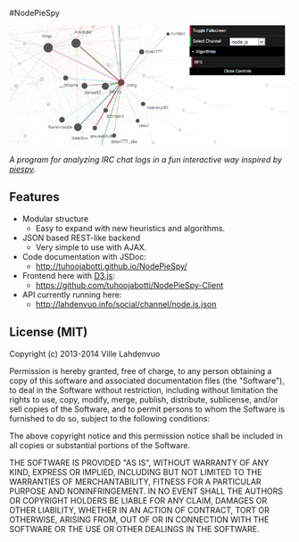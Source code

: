 #NodePieSpy

<a href="http://tuhoojabotti.github.io/NodePieSpy-Client/" title="Social graph of #node.js">
<img src="./media/nodepiespy_nodejs.png" alt="Social graph of #node.js" />
</a>

*A program for analyzing IRC chat logs in a fun interactive way inspired by [piespy](www.jibble.org/piespy/).*

## Features

 * Modular structure
   * Easy to expand with new heuristics and algorithms.
 * JSON based REST-like backend
   * Very simple to use with AJAX.
 * Code documentation with JSDoc:
   * http://tuhoojabotti.github.io/NodePieSpy/
 * Frontend here with [D3.js](http://d3js.org/):
   * https://github.com/tuhoojabotti/NodePieSpy-Client
 * API currently running here:
   * http://lahdenvuo.info/social/channel/node.js.json

## License (MIT)

Copyright (c) 2013-2014 Ville Lahdenvuo

Permission is hereby granted, free of charge, to any person obtaining a copy
of this software and associated documentation files (the "Software"), to deal
in the Software without restriction, including without limitation the rights
to use, copy, modify, merge, publish, distribute, sublicense, and/or sell
copies of the Software, and to permit persons to whom the Software is
furnished to do so, subject to the following conditions:

The above copyright notice and this permission notice shall be included in
all copies or substantial portions of the Software.

THE SOFTWARE IS PROVIDED "AS IS", WITHOUT WARRANTY OF ANY KIND, EXPRESS OR
IMPLIED, INCLUDING BUT NOT LIMITED TO THE WARRANTIES OF MERCHANTABILITY,
FITNESS FOR A PARTICULAR PURPOSE AND NONINFRINGEMENT. IN NO EVENT SHALL THE
AUTHORS OR COPYRIGHT HOLDERS BE LIABLE FOR ANY CLAIM, DAMAGES OR OTHER
LIABILITY, WHETHER IN AN ACTION OF CONTRACT, TORT OR OTHERWISE, ARISING FROM,
OUT OF OR IN CONNECTION WITH THE SOFTWARE OR THE USE OR OTHER DEALINGS IN
THE SOFTWARE.
